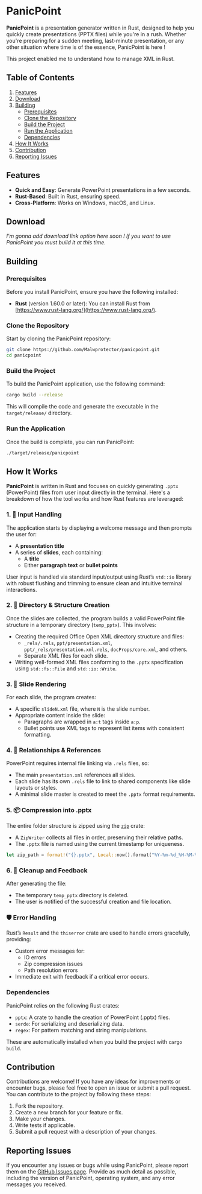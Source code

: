 # PanicPoint

**PanicPoint** is a presentation generator written in Rust, designed to help you quickly create presentations (PPTX files) while you're in a rush. Whether you're preparing for a sudden meeting, last-minute presentation, or any other situation where time is of the essence, PanicPoint is here !

This project enabled me to understand how to manage XML in Rust.

## Table of Contents

1. [Features](#features)
2. [Download](#download)
3. [Building](#building)
    - [Prerequisites](#prerequisites)
    - [Clone the Repository](#clone-the-repository)
    - [Build the Project](#build-the-project)
    - [Run the Application](#run-the-application)
    - [Dependencies](#dependencies)
4. [How It Works](#how-tt-works)
5. [Contribution](#contribution)
6. [Reporting Issues](#reporting-issues)

## Features

- **Quick and Easy**: Generate PowerPoint presentations in a few seconds.
- **Rust-Based**: Built in Rust, ensuring speed.
- **Cross-Platform**: Works on Windows, macOS, and Linux.

## Download

_I'm gonna add download link option here soon ! If you want to use PanicPoint you must build it at this time._

## Building

### Prerequisites

Before you install PanicPoint, ensure you have the following installed:

- **Rust** (version 1.60.0 or later): You can install Rust from [https://www.rust-lang.org/](https://www.rust-lang.org/).

### Clone the Repository

Start by cloning the PanicPoint repository:

```bash
git clone https://github.com/Malwprotector/panicpoint.git
cd panicpoint
```

### Build the Project

To build the PanicPoint application, use the following command:

```bash
cargo build --release
```

This will compile the code and generate the executable in the `target/release/` directory.

### Run the Application

Once the build is complete, you can run PanicPoint:

```bash
./target/release/panicpoint
```

## How It Works

**PanicPoint** is written in Rust and focuses on quickly generating `.pptx` (PowerPoint) files from user input directly in the terminal. Here's a breakdown of how the tool works and how Rust features are leveraged:

### 1. 🧠 Input Handling

The application starts by displaying a welcome message and then prompts the user for:

- A **presentation title**
- A series of **slides**, each containing:
  - A **title**
  - Either **paragraph text** or **bullet points**

User input is handled via standard input/output using Rust’s `std::io` library with robust flushing and trimming to ensure clean and intuitive terminal interactions.

### 2. 🧱 Directory & Structure Creation

Once the slides are collected, the program builds a valid PowerPoint file structure in a temporary directory (`temp_pptx`). This involves:

- Creating the required Office Open XML directory structure and files:
  - `_rels/.rels`, `ppt/presentation.xml`, `ppt/_rels/presentation.xml.rels`, `docProps/core.xml`, and others.
  - Separate XML files for each slide.
- Writing well-formed XML files conforming to the `.pptx` specification using `std::fs::File` and `std::io::Write`.

### 3. 🧾 Slide Rendering

For each slide, the program creates:

- A specific `slideN.xml` file, where `N` is the slide number.
- Appropriate content inside the slide:
  - Paragraphs are wrapped in `a:t` tags inside `a:p`.
  - Bullet points use XML tags to represent list items with consistent formatting.

### 4. 🧵 Relationships & References

PowerPoint requires internal file linking via `.rels` files, so:

- The main `presentation.xml` references all slides.
- Each slide has its own `.rels` file to link to shared components like slide layouts or styles.
- A minimal slide master is created to meet the `.pptx` format requirements.

### 5. 📦 Compression into .pptx

The entire folder structure is zipped using the [`zip`](https://docs.rs/zip) crate:

- A `ZipWriter` collects all files in order, preserving their relative paths.
- The `.pptx` file is named using the current timestamp for uniqueness.

```rust
let zip_path = format!("{}.pptx", Local::now().format("%Y-%m-%d_%H-%M-%S"));
```

### 6. 🧹 Cleanup and Feedback

After generating the file:

- The temporary `temp_pptx` directory is deleted.
- The user is notified of the successful creation and file location.

### 🛡️ Error Handling

Rust’s `Result` and the `thiserror` crate are used to handle errors gracefully, providing:

- Custom error messages for:
  - IO errors
  - Zip compression issues
  - Path resolution errors
- Immediate exit with feedback if a critical error occurs.

### Dependencies

PanicPoint relies on the following Rust crates:

- `pptx`: A crate to handle the creation of PowerPoint (.pptx) files.
- `serde`: For serializing and deserializing data.
- `regex`: For pattern matching and string manipulations.

These are automatically installed when you build the project with `cargo build`.

## Contribution

Contributions are welcome! If you have any ideas for improvements or encounter bugs, please feel free to open an issue or submit a pull request. You can contribute to the project by following these steps:

1. Fork the repository.
2. Create a new branch for your feature or fix.
3. Make your changes.
4. Write tests if applicable.
5. Submit a pull request with a description of your changes.

## Reporting Issues

If you encounter any issues or bugs while using PanicPoint, please report them on the [GitHub Issues page](https://github.com/Malwprotector/panicpoint/issues). Provide as much detail as possible, including the version of PanicPoint, operating system, and any error messages you received.
